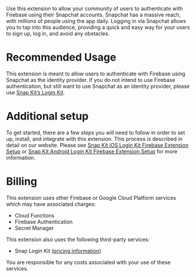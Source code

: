 <!-- 
This file provides your users an overview of your extension. All content is optional, but this is the recommended format. Your users will see the contents of this file when they run the `firebase ext:info` command.

Include any important functional details as well as a brief description for any additional setup required by the user (both pre- and post-installation).

Learn more about writing a PREINSTALL.md file in the docs:
https://firebase.google.com/docs/extensions/alpha/create-user-docs#writing-preinstall
-->

Use this extension to allow your community of users to authenticate with Firebase using their Snapchat accounts. Snapchat has a massive reach, with millions of people using the app daily. Logging in via Snapchat allows you to tap into this audience, providing a quick and easy way for your users to sign up, log in, and avoid any obstacles. 

# Recommended Usage

This extension is meant to allow users to authenticate with Firebase using Snapchat as the identity provider. If you do not intend to use Firebase authentication, but still want to use Snapchat as an identity provider, please use [Snap Kit’s Login Kit](https://kit.snapchat.com/docs/login-kit).

# Additional setup

To get started, there are a few steps you will need to follow in order to set up, install, and integrate with this extension. This process is described in detail on our website. Please see [Snap Kit iOS Login Kit Firebase Extension Setup](https://kit.snapchat.com/docs/login-kit-firebase-ios) or [Snap Kit Android Login Kit Firebase Extension Setup](https://kit.snapchat.com/docs/login-kit-firebase-android) for more information.


<!-- We recommend keeping the following section to explain how billing for Firebase Extensions works -->
# Billing

This extension uses other Firebase or Google Cloud Platform services which may have associated charges:

<!-- List all products the extension interacts with -->
- Cloud Functions
- Firebase Authentication
- Secret Manager

This extension also uses the following third-party services:

- Snap Login Kit ([pricing information](https://kit.snapchat.com/login-kit))

You are responsible for any costs associated with your use of these services.
